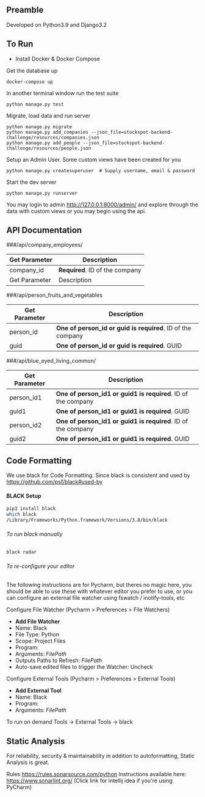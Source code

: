 ## Preamble

Developed on Python3.9 and Django3.2

## To Run

- Install Docker & Docker Compose

Get the database up
```shell
docker-compose up
```

In another terminal window run the test suite
```shell
python manage.py test
```

Migrate, load data and run server
```shell
python manage.py migrate
python manage.py add_companies --json_file=stockspot-backend-challenge/resources/companies.json
python manage.py add_people --json_file=stockspot-backend-challenge/resources/people.json
```

Setup an Admin User. Some custom views have been created for you
```shell
python manage.py createsuperuser  # Supply username, email & password
```

Start the dev server
```shell
python manage.py runserver
```

You may login to admin http://127.0.0.1:8000/admin/ and explore through the data with custom views
or you may begin using the api.

## API Documentation


###/api/company_employees/

|Get Parameter | Description|
--- | --- 
|company_id | **Required**. ID of the company|
|Get Parameter | Description|


###/api/person_fruits_and_vegetables

|Get Parameter | Description|
--- | --- 
|person_id | **One of person_id or guid is required**. ID of the company|
|guid | **One of person_id or guid is required**. GUID|

###/api/blue_eyed_living_common/

|Get Parameter | Description|
--- | --- 
|person_id1 | **One of person_id1 or guid1 is required**. ID of the company|
|guid1 | **One of person_id1 or guid1 is required**. GUID|
|person_id2 | **One of person_id1 or guid1 is required**. ID of the company|
|guid2 | **One of person_id1 or guid1 is required**. GUID|


## Code Formatting

We use black for Code Formatting. Since black is consistent and used by https://github.com/psf/black#used-by

#### BLACK Setup

```sh
pip3 install black
which black
/Library/Frameworks/Python.framework/Versions/3.8/bin/black
```

###### To run black manually

```sh
black radar
```

###### To re-configure your editor

The following instructions are for Pycharm, but theres no magic here, you should be able to use these with whatever 
editor you prefer to use, or you can configure an external file watcher using fswatch / inotify-tools, etc

Configure File Watcher (Pycharm > Preferences > File Watchers)
- **Add File Watcher**
- Name: Black
- File Type: Python
- Scope: Project Files
- Program: <Path from which>
- Arguments: $FilePath$
- Outputs Paths to Refresh: $FilePath$
- Auto-save edited files to trigger the Watcher: Uncheck

Configure External Tools (Pycharm > Preferences > External Tools)
- **Add External Tool**
- Name: Black
- Program: <Path from which>
- Arguments: $FilePath$

To run on demand Tools -> External Tools -> black

## Static Analysis

For reliability, security & maintainability in addition to autoformatting, Static Analysis is great.

Rules https://rules.sonarsource.com/python
Instructions available here: https://www.sonarlint.org/ (Click link for intellij idea if you're using PyCharm)
